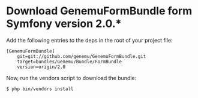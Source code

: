 # Download GenemuFormBundle form Symfony version 2.0.*

Add the following entries to the deps in the root of your project file:

```
[GenemuFormBundle]
    git=git://github.com/genemu/GenemuFormBundle.git
    target=bundles/Genemu/Bundle/FormBundle
    version=origin/2.0
```

Now, run the vendors script to download the bundle:

``` bash
$ php bin/vendors install
```
